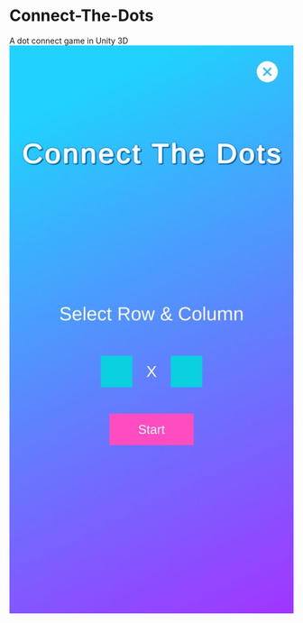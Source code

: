 # Connect-The-Dots
A dot connect game in Unity 3D
![Home Page](https://github.com/ajo1234/Connect-The-Dots/blob/develop/Assets/Images/Img%200.jpeg)
